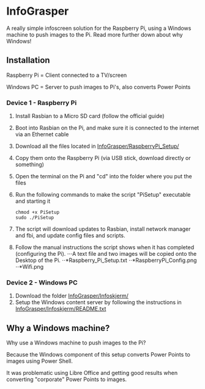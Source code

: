 # InfoGrasper
A really simple infoscreen solution for the Raspberry Pi, using a Windows machine to push images to the Pi. Read more further down about why Windows!


## Installation
Raspberry Pi = Client connected to a TV/screen

Windows PC = Server to push images to Pi's, also converts Power Points

### Device 1 - Raspberry Pi
1. Install Rasbian to a Micro SD card (follow the official guide)
2. Boot into Rasbian on the Pi, and make sure it is connected to the internet via an Ethernet cable
3. Download all the files located in [InfoGrasper/RaspberryPi_Setup/](https://github.com/runeandre/InfoGrasper/tree/master/RaspberryPi_Setup/)
4. Copy them onto the Raspberry Pi (via USB stick, download directly or something)
5. Open the terminal on the Pi and "cd" into the folder where you put the files
6. Run the following commands to make the script "PiSetup" executable and starting it

    ```    
    chmod +x PiSetup
    sudo ./PiSetup
    ```

7. The script will download updates to Rasbian, install network manager and fbi, and update config files and scripts.
8. Follow the manual instructions the script shows when it has completed (configuring the Pi).
⋅⋅⋅A text file and two images will be copied onto the Desktop of the Pi.
⋅⋅*Raspberry_Pi_Setup.txt
⋅⋅*RaspberryPi_Config.png
⋅⋅*Wifi.png

### Device 2 - Windows PC
1. Download the folder [InfoGrasper/Infoskjerm/](https://github.com/runeandre/InfoGrasper/tree/master/Infoskjerm/)
2. Setup the Windows content server by following the instructions in [InfoGrasper/Infoskjerm/README.txt](https://github.com/runeandre/InfoGrasper/tree/master/Infoskjerm/README.txt)

## Why a Windows machine?
Why use a Windows machine to push images to the Pi?

Because the Windows component of this setup converts Power Points to images using Power Shell.

It was problematic using Libre Office and getting good results when converting "corporate" Power Points to images.